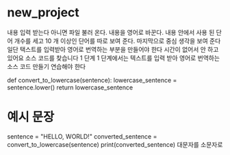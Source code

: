# new_project 
내용 입력 받는다 아니면 파일 불러 온다. 내용을 영어로 바꾼다. 내용 안에서 사용 된 단어 개수를 세고 10 개 이상인 단어를 따로 보여 준다. 마지막으로 중심 생각을 보여 준다
일단 택스트를 입력받아 영어로 번역하는 부분을 만들어야 한다
시간이 없어서 안 하고 있어요
소스 코드를 찾습니다
1 단계 1 단계에서는 텍스트를 입력 받아 영어로 번역하는 소스 코드 만들기 연습해야 한다


def convert_to_lowercase(sentence):
    lowercase_sentence = sentence.lower()
    return lowercase_sentence

# 예시 문장
sentence = "HELLO, WORLD!"
converted_sentence = convert_to_lowercase(sentence)
print(converted_sentence)
대문자를 소문자로




